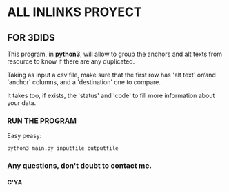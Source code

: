 # ALL INLINKS PROYECT

## FOR 3DIDS

This program, in **python3**, will allow to group the anchors and alt texts from resource to know if there are any duplicated.

Taking as input a csv file, make sure that the first row has 'alt text' or/and 'anchor' columns, and a 'destination' one to compare.

It takes too, if exists, the 'status' and 'code' to fill more information about your data.

### RUN THE PROGRAM
Easy peasy:
```
python3 main.py inputfile outputfile
```

### Any questions, don't doubt to contact me.
#### C'YA